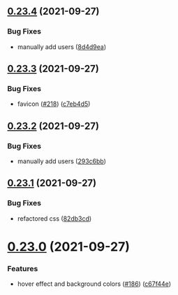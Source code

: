 ## [0.23.4](https://github.com/EddieHubCommunity/LinkFree/compare/v0.23.3...v0.23.4) (2021-09-27)


### Bug Fixes

* manually add users ([8d4d9ea](https://github.com/EddieHubCommunity/LinkFree/commit/8d4d9ea7b03aaf9d246f7a07edc3a98e29c42278))



## [0.23.3](https://github.com/EddieHubCommunity/LinkFree/compare/v0.23.2...v0.23.3) (2021-09-27)


### Bug Fixes

* favicon ([#218](https://github.com/EddieHubCommunity/LinkFree/issues/218)) ([c7eb4d5](https://github.com/EddieHubCommunity/LinkFree/commit/c7eb4d5cdf42bb295bcf299b04988b9862cf8c72))



## [0.23.2](https://github.com/EddieHubCommunity/LinkFree/compare/v0.23.1...v0.23.2) (2021-09-27)


### Bug Fixes

* manually add users ([293c6bb](https://github.com/EddieHubCommunity/LinkFree/commit/293c6bb0c1faa1b5b65dc5b303859f10de8d0f2f))



## [0.23.1](https://github.com/EddieHubCommunity/LinkFree/compare/v0.23.0...v0.23.1) (2021-09-27)


### Bug Fixes

* refactored css ([82db3cd](https://github.com/EddieHubCommunity/LinkFree/commit/82db3cdc06d46c428684d08b3f2045f7ad00f6ed))



# [0.23.0](https://github.com/EddieHubCommunity/LinkFree/compare/v0.22.1...v0.23.0) (2021-09-27)


### Features

* hover effect and background colors ([#186](https://github.com/EddieHubCommunity/LinkFree/issues/186)) ([c67f44e](https://github.com/EddieHubCommunity/LinkFree/commit/c67f44ee2bc720622c5e2a34d738be818f103093))



